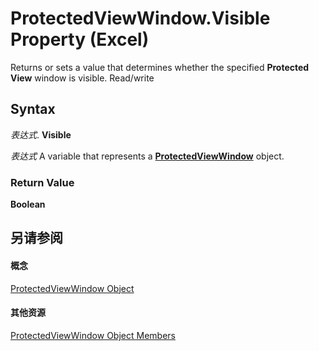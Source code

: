 
# ProtectedViewWindow.Visible Property (Excel)

Returns or sets a value that determines whether the specified  **Protected View** window is visible. Read/write


## Syntax

 _表达式_. **Visible**

 _表达式_ A variable that represents a **[ProtectedViewWindow](6a32240c-c90b-c51a-6f8e-c3ff496b9855.md)** object.


### Return Value

 **Boolean**


## 另请参阅


#### 概念


[ProtectedViewWindow Object](6a32240c-c90b-c51a-6f8e-c3ff496b9855.md)
#### 其他资源


[ProtectedViewWindow Object Members](http://msdn.microsoft.com/library/37bdcf7b-b5c4-af78-ad73-13c8f638964e%28Office.15%29.aspx)